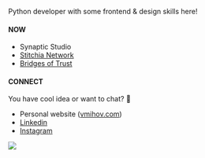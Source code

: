 Python developer with some frontend & design skills here!

#### NOW
- Synaptic Studio
- [Stitchia Network](https://stitchia.io/)
- [Bridges of Trust](https://www.mnd.bg/)

#### CONNECT
You have cool idea or want to chat? 🔽
- Personal website ([vmihov.com](https://www.vmihov.com/))
- [Linkedin](https://www.linkedin.com/in/mihov/)
- [Instagram](https://www.instagram.com/killtheliver/)

![](https://komarev.com/ghpvc/?username=skilldeliver&color=grey&label=views&style=flat-square)
